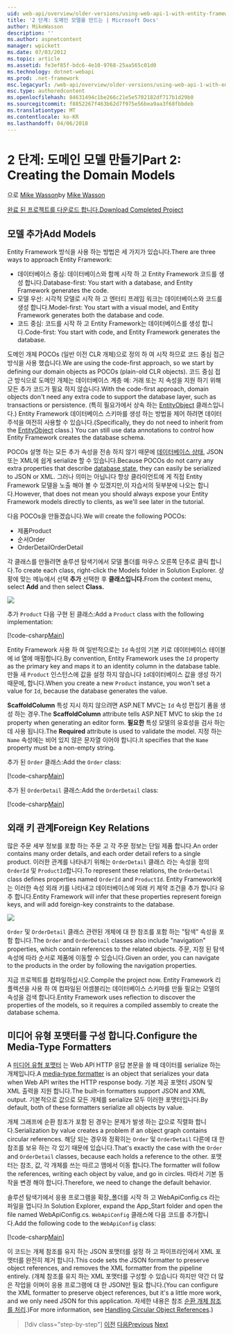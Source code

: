 ```yaml
---
uid: web-api/overview/older-versions/using-web-api-1-with-entity-framework-5/using-web-api-with-entity-framework-part-2
title: '2 단계: 도메인 모델을 만드는 | Microsoft Docs'
author: MikeWasson
description: ''
ms.author: aspnetcontent
manager: wpickett
ms.date: 07/03/2012
ms.topic: article
ms.assetid: fe3ef85f-bdc6-4e10-9768-25aa565c01d0
ms.technology: dotnet-webapi
ms.prod: .net-framework
msc.legacyurl: /web-api/overview/older-versions/using-web-api-1-with-entity-framework-5/using-web-api-with-entity-framework-part-2
msc.type: authoredcontent
ms.openlocfilehash: 84631494c1be266c21e5e5702182df717b1d29b0
ms.sourcegitcommit: f8852267f463b62d7f975e56bea9aa3f68fbbdeb
ms.translationtype: MT
ms.contentlocale: ko-KR
ms.lasthandoff: 04/06/2018
---
```

<a name="part-2-creating-the-domain-models"></a><span data-ttu-id="e2b2e-102">2 단계: 도메인 모델 만들기</span><span class="sxs-lookup"><span data-stu-id="e2b2e-102">Part 2: Creating the Domain Models</span></span>
====================
<span data-ttu-id="e2b2e-103">으로 [Mike Wasson](https://github.com/MikeWasson)</span><span class="sxs-lookup"><span data-stu-id="e2b2e-103">by [Mike Wasson](https://github.com/MikeWasson)</span></span>

[<span data-ttu-id="e2b2e-104">완료 된 프로젝트를 다운로드 합니다.</span><span class="sxs-lookup"><span data-stu-id="e2b2e-104">Download Completed Project</span></span>](http://code.msdn.microsoft.com/ASP-NET-Web-API-with-afa30545)

## <a name="add-models"></a><span data-ttu-id="e2b2e-105">모델 추가</span><span class="sxs-lookup"><span data-stu-id="e2b2e-105">Add Models</span></span>

<span data-ttu-id="e2b2e-106">Entity Framework 방식을 사용 하는 방법은 세 가지가 있습니다.</span><span class="sxs-lookup"><span data-stu-id="e2b2e-106">There are three ways to approach Entity Framework:</span></span>

- <span data-ttu-id="e2b2e-107">데이터베이스 중심: 데이터베이스와 함께 시작 하 고 Entity Framework 코드를 생성 합니다.</span><span class="sxs-lookup"><span data-stu-id="e2b2e-107">Database-first: You start with a database, and Entity Framework generates the code.</span></span>
- <span data-ttu-id="e2b2e-108">모델 우선: 시각적 모델로 시작 하 고 엔터티 프레임 워크는 데이터베이스와 코드를 생성 합니다.</span><span class="sxs-lookup"><span data-stu-id="e2b2e-108">Model-first: You start with a visual model, and Entity Framework generates both the database and code.</span></span>
- <span data-ttu-id="e2b2e-109">코드 중심: 코드를 시작 하 고 Entity Framework는 데이터베이스를 생성 합니다.</span><span class="sxs-lookup"><span data-stu-id="e2b2e-109">Code-first: You start with code, and Entity Framework generates the database.</span></span>

<span data-ttu-id="e2b2e-110">도메인 개체 POCOs (일반 이전 CLR 개체)으로 정의 하 여 시작 하므로 코드 중심 접근 방식을 사용 했습니다.</span><span class="sxs-lookup"><span data-stu-id="e2b2e-110">We are using the code-first approach, so we start by defining our domain objects as POCOs (plain-old CLR objects).</span></span> <span data-ttu-id="e2b2e-111">코드 중심 접근 방식으로 도메인 개체는 데이터베이스 계층 예: 거래 또는 지 속성을 지원 하기 위해 모든 추가 코드가 필요 하지 않습니다.</span><span class="sxs-lookup"><span data-stu-id="e2b2e-111">With the code-first approach, domain objects don't need any extra code to support the database layer, such as transactions or persistence.</span></span> <span data-ttu-id="e2b2e-112">(특히 필요가에서 상속 하는 [EntityObject](https://msdn.microsoft.com/library/system.data.objects.dataclasses.entityobject.aspx) 클래스입니다.) Entity Framework 데이터베이스 스키마를 생성 하는 방법을 제어 하려면 데이터 주석을 여전히 사용할 수 있습니다.</span><span class="sxs-lookup"><span data-stu-id="e2b2e-112">(Specifically, they do not need to inherit from the [EntityObject](https://msdn.microsoft.com/library/system.data.objects.dataclasses.entityobject.aspx) class.) You can still use data annotations to control how Entity Framework creates the database schema.</span></span>

<span data-ttu-id="e2b2e-113">POCOs 설명 하는 모든 추가 속성을 전송 하지 않기 때문에 [데이터베이스 상태](https://msdn.microsoft.com/library/system.data.entitystate.aspx), JSON 또는 XML에 쉽게 serialize 할 수 있습니다.</span><span class="sxs-lookup"><span data-stu-id="e2b2e-113">Because POCOs do not carry any extra properties that describe [database state](https://msdn.microsoft.com/library/system.data.entitystate.aspx), they can easily be serialized to JSON or XML.</span></span> <span data-ttu-id="e2b2e-114">그러나 의미는 아닙니다 항상 클라이언트에 게 직접 Entity Framework 모델을 노출 해야 볼 수 있겠지만,이 자습서의 뒷부분에 나오는 합니다.</span><span class="sxs-lookup"><span data-stu-id="e2b2e-114">However, that does not mean you should always expose your Entity Framework models directly to clients, as we'll see later in the tutorial.</span></span>

<span data-ttu-id="e2b2e-115">다음 POCOs을 만들겠습니다.</span><span class="sxs-lookup"><span data-stu-id="e2b2e-115">We will create the following POCOs:</span></span>

- <span data-ttu-id="e2b2e-116">제품</span><span class="sxs-lookup"><span data-stu-id="e2b2e-116">Product</span></span>
- <span data-ttu-id="e2b2e-117">순서</span><span class="sxs-lookup"><span data-stu-id="e2b2e-117">Order</span></span>
- <span data-ttu-id="e2b2e-118">OrderDetail</span><span class="sxs-lookup"><span data-stu-id="e2b2e-118">OrderDetail</span></span>

<span data-ttu-id="e2b2e-119">각 클래스를 만들려면 솔루션 탐색기에서 모델 폴더를 마우스 오른쪽 단추로 클릭 합니다.</span><span class="sxs-lookup"><span data-stu-id="e2b2e-119">To create each class, right-click the Models folder in Solution Explorer.</span></span> <span data-ttu-id="e2b2e-120">상황에 맞는 메뉴에서 선택 **추가** 선택한 후 **클래스입니다.**</span><span class="sxs-lookup"><span data-stu-id="e2b2e-120">From the context menu, select **Add** and then select **Class.**</span></span>

![](using-web-api-with-entity-framework-part-2/_static/image1.png)

<span data-ttu-id="e2b2e-121">추가 `Product` 다음 구현 된 클래스:</span><span class="sxs-lookup"><span data-stu-id="e2b2e-121">Add a `Product` class with the following implementation:</span></span>

[!code-csharp[Main](using-web-api-with-entity-framework-part-2/samples/sample1.cs)]

<span data-ttu-id="e2b2e-122">Entity Framework 사용 하 여 일반적으로는 `Id` 속성의 기본 키로 데이터베이스 테이블에 id 열에 매핑합니다.</span><span class="sxs-lookup"><span data-stu-id="e2b2e-122">By convention, Entity Framework uses the `Id` property as the primary key and maps it to an identity column in the database table.</span></span> <span data-ttu-id="e2b2e-123">만들 새 `Product` 인스턴스에 값을 설정 하지 않습니다 `Id`데이터베이스 값을 생성 하기 때문에, 합니다.</span><span class="sxs-lookup"><span data-stu-id="e2b2e-123">When you create a new `Product` instance, you won't set a value for `Id`, because the database generates the value.</span></span>

<span data-ttu-id="e2b2e-124">**ScaffoldColumn** 특성 지시 하지 않으려면 ASP.NET MVC는 `Id` 속성 편집기 폼을 생성 하는 경우.</span><span class="sxs-lookup"><span data-stu-id="e2b2e-124">The **ScaffoldColumn** attribute tells ASP.NET MVC to skip the `Id` property when generating an editor form.</span></span> <span data-ttu-id="e2b2e-125">**필요한** 특성 모델의 유효성을 검사 하는 데 사용 됩니다.</span><span class="sxs-lookup"><span data-stu-id="e2b2e-125">The **Required** attribute is used to validate the model.</span></span> <span data-ttu-id="e2b2e-126">지정 하는 `Name` 속성에는 비어 있지 않은 문자열 이어야 합니다.</span><span class="sxs-lookup"><span data-stu-id="e2b2e-126">It specifies that the `Name` property must be a non-empty string.</span></span>

<span data-ttu-id="e2b2e-127">추가 된 `Order` 클래스:</span><span class="sxs-lookup"><span data-stu-id="e2b2e-127">Add the `Order` class:</span></span>

[!code-csharp[Main](using-web-api-with-entity-framework-part-2/samples/sample2.cs)]

<span data-ttu-id="e2b2e-128">추가 된 `OrderDetail` 클래스:</span><span class="sxs-lookup"><span data-stu-id="e2b2e-128">Add the `OrderDetail` class:</span></span>

[!code-csharp[Main](using-web-api-with-entity-framework-part-2/samples/sample3.cs)]

## <a name="foreign-key-relations"></a><span data-ttu-id="e2b2e-129">외래 키 관계</span><span class="sxs-lookup"><span data-stu-id="e2b2e-129">Foreign Key Relations</span></span>

<span data-ttu-id="e2b2e-130">많은 주문 세부 정보를 포함 하는 주문 고 각 주문 정보는 단일 제품 합니다.</span><span class="sxs-lookup"><span data-stu-id="e2b2e-130">An order contains many order details, and each order detail refers to a single product.</span></span> <span data-ttu-id="e2b2e-131">이러한 관계를 나타내기 위해는 `OrderDetail` 클래스 라는 속성을 정의 `OrderId` 및 `ProductId`합니다.</span><span class="sxs-lookup"><span data-stu-id="e2b2e-131">To represent these relations, the `OrderDetail` class defines properties named `OrderId` and `ProductId`.</span></span> <span data-ttu-id="e2b2e-132">Entity Framework에는 이러한 속성 외래 키를 나타내고 데이터베이스에 외래 키 제약 조건을 추가 합니다 유추 합니다.</span><span class="sxs-lookup"><span data-stu-id="e2b2e-132">Entity Framework will infer that these properties represent foreign keys, and will add foreign-key constraints to the database.</span></span>

![](using-web-api-with-entity-framework-part-2/_static/image2.png)

<span data-ttu-id="e2b2e-133">`Order` 및 `OrderDetail` 클래스 관련된 개체에 대 한 참조를 포함 하는 "탐색" 속성을 포함 합니다.</span><span class="sxs-lookup"><span data-stu-id="e2b2e-133">The `Order` and `OrderDetail` classes also include "navigation" properties, which contain references to the related objects.</span></span> <span data-ttu-id="e2b2e-134">주문, 지정 된 탐색 속성에 따라 순서로 제품에 이동할 수 있습니다.</span><span class="sxs-lookup"><span data-stu-id="e2b2e-134">Given an order, you can navigate to the products in the order by following the navigation properties.</span></span>

<span data-ttu-id="e2b2e-135">지금 프로젝트를 컴파일하십시오.</span><span class="sxs-lookup"><span data-stu-id="e2b2e-135">Compile the project now.</span></span> <span data-ttu-id="e2b2e-136">Entity Framework 리플렉션을 사용 하 여 컴파일된 어셈블리는 데이터베이스 스키마를 만들 필요는 모델의 속성을 검색 합니다.</span><span class="sxs-lookup"><span data-stu-id="e2b2e-136">Entity Framework uses reflection to discover the properties of the models, so it requires a compiled assembly to create the database schema.</span></span>

## <a name="configure-the-media-type-formatters"></a><span data-ttu-id="e2b2e-137">미디어 유형 포맷터를 구성 합니다.</span><span class="sxs-lookup"><span data-stu-id="e2b2e-137">Configure the Media-Type Formatters</span></span>

<span data-ttu-id="e2b2e-138">A [미디어 유형 포맷터](../../formats-and-model-binding/media-formatters.md) 는 Web API HTTP 응답 본문을 쓸 때 데이터를 serialize 하는 개체입니다.</span><span class="sxs-lookup"><span data-stu-id="e2b2e-138">A [media-type formatter](../../formats-and-model-binding/media-formatters.md) is an object that serializes your data when Web API writes the HTTP response body.</span></span> <span data-ttu-id="e2b2e-139">기본 제공 포맷터 JSON 및 XML 출력을 지원 합니다.</span><span class="sxs-lookup"><span data-stu-id="e2b2e-139">The built-in formatters support JSON and XML output.</span></span> <span data-ttu-id="e2b2e-140">기본적으로 값으로 모든 개체를 serialize 모두 이러한 포맷터입니다.</span><span class="sxs-lookup"><span data-stu-id="e2b2e-140">By default, both of these formatters serialize all objects by value.</span></span>

<span data-ttu-id="e2b2e-141">개체 그래프에 순환 참조가 포함 된 경우는 문제가 발생 하는 값으로 직렬화 합니다.</span><span class="sxs-lookup"><span data-stu-id="e2b2e-141">Serialization by value creates a problem if an object graph contains circular references.</span></span> <span data-ttu-id="e2b2e-142">해당 되는 경우와 정확히는 `Order` 및 `OrderDetail` 다른에 대 한 참조를 보유 하는 각 있기 때문에 있습니다.</span><span class="sxs-lookup"><span data-stu-id="e2b2e-142">That's exactly the case with the `Order` and `OrderDetail` classes, because each holds a reference to the other.</span></span> <span data-ttu-id="e2b2e-143">포맷터는 참조, 값, 각 개체를 쓰는 따르고 맴에서 이동 합니다.</span><span class="sxs-lookup"><span data-stu-id="e2b2e-143">The formatter will follow the references, writing each object by value, and go in circles.</span></span> <span data-ttu-id="e2b2e-144">따라서 기본 동작을 변경 해야 합니다.</span><span class="sxs-lookup"><span data-stu-id="e2b2e-144">Therefore, we need to change the default behavior.</span></span>

<span data-ttu-id="e2b2e-145">솔루션 탐색기에서 응용 프로그램을 확장\_폴더를 시작 하 고 WebApiConfig.cs 라는 파일을 엽니다.</span><span class="sxs-lookup"><span data-stu-id="e2b2e-145">In Solution Explorer, expand the App\_Start folder and open the file named WebApiConfig.cs.</span></span> <span data-ttu-id="e2b2e-146">`WebApiConfig` 클래스에 다음 코드를 추가합니다.</span><span class="sxs-lookup"><span data-stu-id="e2b2e-146">Add the following code to the `WebApiConfig` class:</span></span>

[!code-csharp[Main](using-web-api-with-entity-framework-part-2/samples/sample4.cs?highlight=11)]

<span data-ttu-id="e2b2e-147">이 코드는 개체 참조를 유지 하는 JSON 포맷터를 설정 하 고 파이프라인에서 XML 포맷터를 완전히 제거 합니다.</span><span class="sxs-lookup"><span data-stu-id="e2b2e-147">This code sets the JSON formatter to preserve object references, and removes the XML formatter from the pipeline entirely.</span></span> <span data-ttu-id="e2b2e-148">(개체 참조를 유지 하는 XML 포맷터를 구성할 수 있습니다 하지만 약간 더 많은 작업을 이며이 응용 프로그램에 대 한 JSON만 필요 합니다.</span><span class="sxs-lookup"><span data-stu-id="e2b2e-148">(You can configure the XML formatter to preserve object references, but it's a little more work, and we only need JSON for this application.</span></span> <span data-ttu-id="e2b2e-149">자세한 내용은 참조 [순환 개체 참조를 처리](../../formats-and-model-binding/json-and-xml-serialization.md#handling_circular_object_references).)</span><span class="sxs-lookup"><span data-stu-id="e2b2e-149">For more information, see [Handling Circular Object References](../../formats-and-model-binding/json-and-xml-serialization.md#handling_circular_object_references).)</span></span>

> [!div class="step-by-step"]
> <span data-ttu-id="e2b2e-150">[이전](using-web-api-with-entity-framework-part-1.md)
> [다음](using-web-api-with-entity-framework-part-3.md)</span><span class="sxs-lookup"><span data-stu-id="e2b2e-150">[Previous](using-web-api-with-entity-framework-part-1.md)
[Next](using-web-api-with-entity-framework-part-3.md)</span></span>
